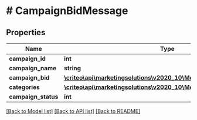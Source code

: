 # # CampaignBidMessage

## Properties

Name | Type | Description | Notes
------------ | ------------- | ------------- | -------------
**campaign_id** | **int** |  | [optional]
**campaign_name** | **string** |  | [optional]
**campaign_bid** | [**\criteo\api\marketingsolutions\v2020_10\Model\BidMessage**](BidMessage.md) |  | [optional]
**categories** | [**\criteo\api\marketingsolutions\v2020_10\Model\CategoryBidMessage[]**](CategoryBidMessage.md) |  | [optional]
**campaign_status** | **int** |  | [optional]

[[Back to Model list]](../../README.md#models) [[Back to API list]](../../README.md#endpoints) [[Back to README]](../../README.md)
